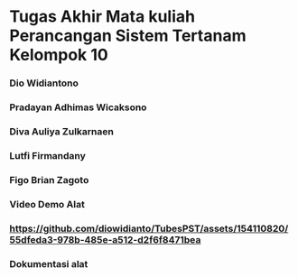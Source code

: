 # Tugas Akhir Mata kuliah Perancangan Sistem Tertanam Kelompok 10
### Dio Widiantono 
### Pradayan Adhimas Wicaksono 
### Diva Auliya Zulkarnaen
### Lutfi Firmandany
### Figo Brian Zagoto

### Video Demo Alat
### https://github.com/diowidianto/TubesPST/assets/154110820/55dfeda3-978b-485e-a512-d2f6f8471bea

### Dokumentasi alat
